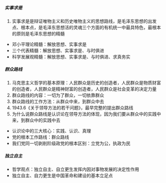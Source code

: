 ##### 实事求是

1. 实事求是是辩证唯物主义和历史唯物主义的思想路线，是毛泽东思想的出发点、根本点，是毛泽东思想活的灵魂三个方面的有机统一中最具特色，最根本的原则是毛泽东思想的精髓
- 邓小平理论精髓：解放思想、实事求是
- 三个代表精髓：解放思想、实事求是、与时俱进
- 科学发展观精髓：解放思想、实事求是、与时俱进、求真务实

##### 群众路线

1. 马克思主义哲学的基本原理：人民群众是历史的创造者，人民群众是物质财富的创造者，人民群众是精神财富的创造者，人民群众是社会变革的决定力量
2. 群众路线的内容：一切为了群众，一切依靠群众
3. 群众路线的工作方法：从群众中来，到群众中去
4. 1943.6《关于领导方法的若干问题》，最早完整的提出群众路线
5. 为什么说群众路线是认识论在领导方法的体现，因为我们要从群众中的实践中来，到群众中的实践中去
- 认识论中的三大核心：实践、认识、真理
- 党的根本工作路线：群众路线
- 我们党同一切剥削阶级政党的根本区别：立党为公，执政为民

##### 独立自主

- 哲学观点：独立自主、自立更生发挥内因对事物发展的决定性作用	
- 独立自主、自力更生是中国革命和建设的基本立足点